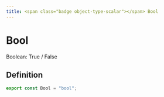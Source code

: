 ```yaml
---
title: <span class="badge object-type-scalar"></span> Bool
---
```

# <span class="badge object-type-scalar"></span> Bool

Boolean: True / False

## Definition

```typescript
export const Bool = "bool";

```

